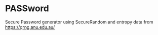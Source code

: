 PASSword
========

Secure Password generator using SecureRandom and entropy data from https://qrng.anu.edu.au/
